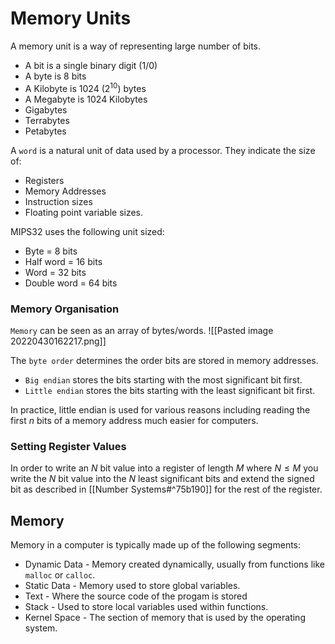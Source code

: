 # Memory Units

A memory unit is a way of representing large number of bits.

* A bit is a single binary digit (1/0)
* A byte is 8 bits
* A Kilobyte is 1024 ($2^{10}$) bytes
* A Megabyte is 1024 Kilobytes
* Gigabytes
* Terrabytes
* Petabytes

A `word` is a natural unit of data used by a processor. They indicate the size of:
* Registers
* Memory Addresses
* Instruction sizes
* Floating point variable sizes.

MIPS32 uses the following unit sized:

* Byte = 8 bits
* Half word = 16 bits
* Word = 32 bits
* Double word = 64 bits

### Memory Organisation
`Memory` can be seen as an array of bytes/words.
![[Pasted image 20220430162217.png]]

The `byte order` determines the order bits are stored in memory addresses.
* `Big endian` stores the bits starting with the most significant bit first.
* `Little endian` stores the bits starting with the least significant bit first.

In practice, little endian is used for various reasons including reading the first $n$ bits of a memory address much easier for computers.

### Setting Register Values
In order to write an $N$ bit value into a register of length $M$ where $N \leq M$ you write the $N$ bit value into the $N$ least significant bits and extend the signed bit as described in [[Number Systems#^75b190]] for the rest of the register.

## Memory
Memory in a computer is typically made up of the following segments:
* Dynamic Data - Memory created dynamically, usually from functions like `malloc` or `calloc`.
* Static Data - Memory used to store global variables.
* Text - Where the source code of the progam is stored
* Stack - Used to store local variables used within functions.
* Kernel Space - The section of memory that is used by the operating system.